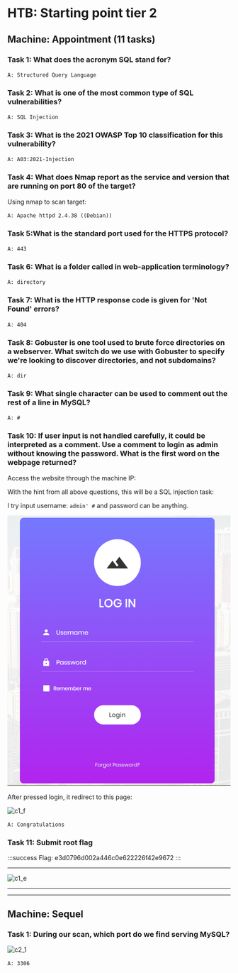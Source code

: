 # HTB: Starting point tier 2

## Machine: Appointment (11 tasks)

### Task 1: What does the acronym SQL stand for?

    A: Structured Query Language

### Task 2: What is one of the most common type of SQL vulnerabilities?

    A: SQL Injection

### Task 3: What is the 2021 OWASP Top 10 classification for this vulnerability?

    A: A03:2021-Injection

### Task 4: What does Nmap report as the service and version that are running on port 80 of the target?

Using nmap to scan target:

    A: Apache httpd 2.4.38 ((Debian))

### Task 5:What is the standard port used for the HTTPS protocol?

    A: 443

### Task 6: What is a folder called in web-application terminology?

    A: directory

### Task 7: What is the HTTP response code is given for 'Not Found' errors?

    A: 404

### Task 8: Gobuster is one tool used to brute force directories on a webserver. What switch do we use with Gobuster to specify we're looking to discover directories, and not subdomains?

    A: dir

### Task 9: What single character can be used to comment out the rest of a line in MySQL?

    A: #

### Task 10: If user input is not handled carefully, it could be interpreted as a comment. Use a comment to login as admin without knowing the password. What is the first word on the webpage returned?

Access the website through the machine IP:



With the hint from all above questions, this will be a SQL injection task:

I try input username: `admin' #` and password can be anything.

<div align="center">
  <img src="https://github.com/Witnull/HackmdWriteup/blob/main/HTB/StartingPointT2_img/c1_10_1.png?raw=true" alt="image">
</div>

After pressed login, it redirect to this page:

<img src="HackmdWriteup/HTB/StartingPointT2_img/c1_f.png" alt="c1_f">

    A: Congratulations

### Task 11: Submit root flag

:::success
Flag: e3d0796d002a446c0e622226f42e9672
:::

---

<img src="HackmdWriteup/HTB/StartingPointT2_img/c1_f.png" alt="c1_e">

---

---

## Machine: Sequel

### Task 1: During our scan, which port do we find serving MySQL?

<img src="HackmdWriteup/HTB/StartingPointT2_img/c1_f.png" alt="c2_1">

    A: 3306
